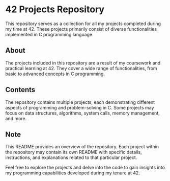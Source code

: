 # 42 Projects Repository

This repository serves as a collection for all my projects completed during my time at 42. These projects primarily consist of diverse functionalities implemented in C programming language.

## About

The projects included in this repository are a result of my coursework and practical learning at 42. They cover a wide range of functionalities, from basic to advanced concepts in C programming.

## Contents

The repository contains multiple projects, each demonstrating different aspects of programming and problem-solving in C. Some projects may focus on data structures, algorithms, system calls, memory management, and more.

## Note

This README provides an overview of the repository. Each project within the repository may contain its own README with specific details, instructions, and explanations related to that particular project.

Feel free to explore the projects and delve into the code to gain insights into my programming capabilities developed during my tenure at 42.
